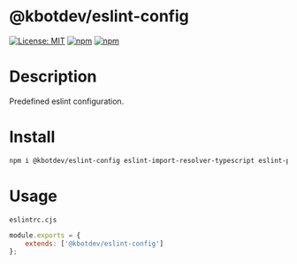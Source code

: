 # @kbotdev/eslint-config

[![License: MIT](https://img.shields.io/badge/License-MIT-green.svg)](https://github.com/KBot-discord/Utilities/blob/main/LICENSE)
[![npm](https://img.shields.io/npm/v/@kbotdev/eslint-config?color=crimson&logo=npm&label=@kbotdev/eslint-config)](https://www.npmjs.com/package/@kbotdev/eslint-config)
[![npm](https://img.shields.io/npm/dt/@kbotdev/eslint-config?color=crimson&logo=npm)](https://www.npmjs.com/package/@kbotdev/eslint-config)

# Description

Predefined eslint configuration.

# Install

```bash
npm i @kbotdev/eslint-config eslint-import-resolver-typescript eslint-plugin-import -D
```

# Usage

`eslintrc.cjs`

```js
module.exports = {
	extends: ['@kbotdev/eslint-config']
};
```
